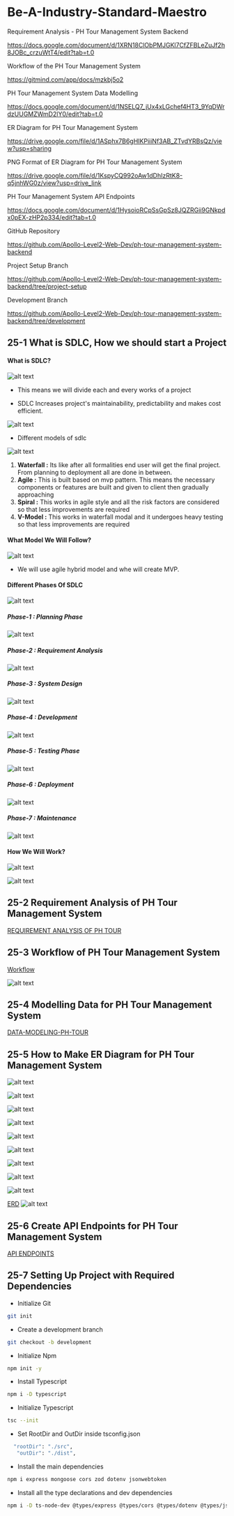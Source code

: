 # Be-A-Industry-Standard-Maestro

Requirement Analysis - PH Tour Management System Backend

https://docs.google.com/document/d/1XRN18ClObPMJGKl7CfZFBLeZuJf2h8JOBc_crzuWtT4/edit?tab=t.0



Workflow of the PH Tour Management System 

https://gitmind.com/app/docs/mzkbj5o2



PH Tour Management System Data Modelling

https://docs.google.com/document/d/1NSELQ7_jUx4xLGchef4HT3_9YqDWrdzUUGMZWmD2lY0/edit?tab=t.0



ER Diagram for PH Tour Management System

https://drive.google.com/file/d/1ASphx7B6gHIKPiiiNf3AB_ZTvdYRBsQz/view?usp=sharing



PNG Format of ER Diagram for PH Tour Management System

https://drive.google.com/file/d/1KspyCQ992oAw1dDhIzRtK8-q5jnhWG0z/view?usp=drive_link



PH Tour Management System API Endpoints

https://docs.google.com/document/d/1HysoioRCpSsGpSz8JQZRGii9GNkpdx0pEX-zHP2p334/edit?tab=t.0



GitHub Repository

https://github.com/Apollo-Level2-Web-Dev/ph-tour-management-system-backend



Project Setup Branch

https://github.com/Apollo-Level2-Web-Dev/ph-tour-management-system-backend/tree/project-setup



Development Branch

https://github.com/Apollo-Level2-Web-Dev/ph-tour-management-system-backend/tree/development

## 25-1 What is SDLC, How we should start a Project

#### What is SDLC? 

![alt text](image.png)

- This means we will divide each and every works of a project 

- SDLC Increases project's maintainability, predictability and makes cost efficient.  

![alt text](image-1.png)

- Different models of sdlc 

![alt text](image-2.png)

1. **Waterfall :** Its like after all formalities end user will get the final project. From planning to deployment all are done in between. 
2. **Agile :** This is built based on mvp pattern. This means the necessary components or features are built and given to client then gradually approaching
3. **Spiral :** This works in agile style and all the risk factors are considered so that less improvements are required 
4. **V-Model :** This works in waterfall modal and it undergoes heavy testing so that less improvements are required 

#### What Model We Will Follow? 
![alt text](image-3.png)
- We will use agile hybrid model and whe will create MVP. 

#### Different Phases Of SDLC 

![alt text](image-4.png)

##### Phase-1 : Planning Phase 

![alt text](image-5.png)

##### Phase-2 : Requirement Analysis

![alt text](image-6.png)

##### Phase-3 : System Design 

![alt text](image-7.png)

##### Phase-4 : Development

![alt text](image-8.png)

##### Phase-5 : Testing Phase 

![alt text](image-10.png)

##### Phase-6 : Deployment 

![alt text](image-9.png)

##### Phase-7 : Maintenance  

![alt text](image-11.png)


#### How We Will Work?

![alt text](image-12.png)

![alt text](image-13.png)

## 25-2 Requirement Analysis of PH Tour Management System

[REQUIREMENT ANALYSIS OF PH TOUR](https://docs.google.com/document/d/18-PxR_7rhUsh1oyNc1TZ39aY837bxvzoz7XW-xn2ehk/edit?usp=sharing)


## 25-3 Workflow of PH Tour Management System

[Workflow](https://gitmind.com/app/docs/m0k204te)

![alt text](image-14.png)

## 25-4 Modelling Data for PH Tour Management System

[DATA-MODELING-PH-TOUR](https://docs.google.com/document/d/17LyBRqUM2FAgLNUzTpR6Ecq3clLwsoFhUQNLVBWpqDI/edit?usp=sharing)

## 25-5 How to Make ER Diagram for PH Tour Management System

![alt text](image-15.png)

![alt text](image-16.png)

![alt text](image-17.png)

![alt text](image-18.png)

![alt text](image-19.png)

![alt text](image-20.png)

![alt text](image-21.png)

![alt text](image-22.png)

![alt text](image-23.png)

[ERD](https://drive.google.com/file/d/1-63IaqNgZJfUDU34sk3IHX__raqn8CD1/view?usp=sharing)
![alt text](image-24.png)


## 25-6 Create API Endpoints for PH Tour Management System

[API ENDPOINTS](https://docs.google.com/document/d/1B_Qc6ocEB5eF7iAidmET1BxGwsdGdfVaP2raLGepYaY/edit?usp=sharing)

## 25-7 Setting Up Project with Required Dependencies

- Initialize Git 

```bash
git init 
```
- Create a development branch 

```bash 
git checkout -b development  
```
- Initialize Npm

```bash 
npm init -y
```

- Install Typescript

```bash 
npm i -D typescript
```
- Initialize Typescript 

```bash 
tsc --init
```

- Set RootDir and OutDir inside tsconfig.json 

```bash 
  "rootDir": "./src",
   "outDir": "./dist",
```

- Install the main dependencies 

```bash 
npm i express mongoose cors zod dotenv jsonwebtoken

```

- Install all the type declarations and dev dependencies 

```bash 
npm i -D ts-node-dev @types/express @types/cors @types/dotenv @types/jsonwebtoken

```